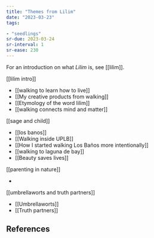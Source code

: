 ```yaml
---
title: "Themes from Lilim"
date: "2023-03-23"
tags:

- "seedlings"
sr-due: 2023-03-24
sr-interval: 1
sr-ease: 230
---
```


For an introduction on what *Lilim* is, see [[lilim]].

[[lilim intro]]

- [[walking to learn how to live]]
- [[My creative products from walking]]
- [[Etymology of the word lilim]]
- [[walking connects mind and matter]]

[[sage and child]]

- [[los banos]]
- [[Walking inside UPLB]]
- [[How I started walking Los Baños more intentionally]]
- [[walking to laguna de bay]]
- [[Beauty saves lives]]

[[parenting in nature]]

- 

[[umbrellaworts and truth partners]]

- [[Umbrellaworts]]
- [[Truth partners]]

## References